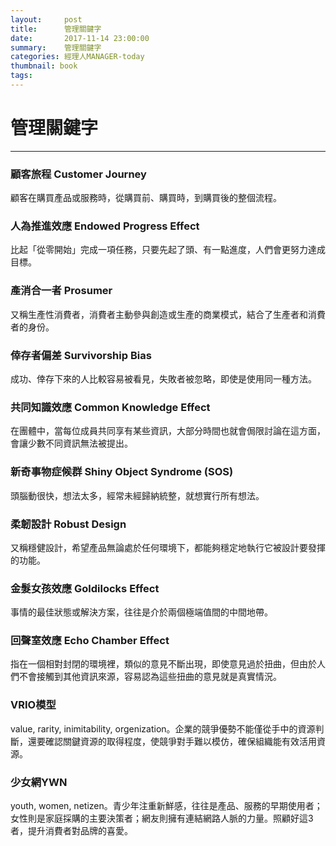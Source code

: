 ```yaml
---
layout:     post
title:      管理關鍵字
date:       2017-11-14 23:00:00
summary:    管理關鍵字
categories: 經理人MANAGER-today
thumbnail: book
tags:
---
```


# 管理關鍵字
---

### 顧客旅程 Customer Journey 
顧客在購買產品或服務時，從購買前、購買時，到購買後的整個流程。

### 人為推進效應 Endowed Progress Effect
比起「從零開始」完成一項任務，只要先起了頭、有一點進度，人們會更努力達成目標。

### 產消合一者 Prosumer
又稱生產性消費者，消費者主動參與創造或生產的商業模式，結合了生產者和消費者的身份。

### 倖存者偏差 Survivorship Bias
成功、倖存下來的人比較容易被看見，失敗者被忽略，即使是使用同一種方法。

### 共同知識效應 Common Knowledge Effect 
在團體中，當每位成員共同享有某些資訊，大部分時間也就會侷限討論在這方面，會讓少數不同資訊無法被提出。

### 新奇事物症候群 Shiny Object Syndrome (SOS)
頭腦動很快，想法太多，經常未經歸納統整，就想實行所有想法。

### 柔韌設計 Robust Design 
又稱穩健設計，希望產品無論處於任何環境下，都能夠穩定地執行它被設計要發揮的功能。

### 金髮女孩效應 Goldilocks Effect 
事情的最佳狀態或解決方案，往往是介於兩個極端值間的中間地帶。

### 回聲室效應 Echo Chamber Effect
指在一個相對封閉的環境裡，類似的意見不斷出現，即使意見過於扭曲，但由於人們不會接觸到其他資訊來源，容易認為這些扭曲的意見就是真實情況。

### VRIO模型
value, rarity, inimitability, orgenization。企業的競爭優勢不能僅從手中的資源判斷，還要確認關鍵資源的取得程度，使競爭對手難以模仿，確保組織能有效活用資源。

### 少女網YWN
youth, women, netizen。青少年注重新鮮感，往往是產品、服務的早期使用者；女性則是家庭採購的主要決策者；網友則擁有連結網路人脈的力量。照顧好這3者，提升消費者對品牌的喜愛。



